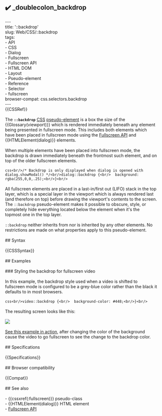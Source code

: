 ## ✔️ _doublecolon_backdrop 
 ---<br/>title: '::backdrop'<br/>slug: Web/CSS/::backdrop<br/>tags:<br/>  - API<br/>  - CSS<br/>  - Dialog<br/>  - Fullscreen<br/>  - Fullscreen API<br/>  - HTML DOM<br/>  - Layout<br/>  - Pseudo-element<br/>  - Reference<br/>  - Selector<br/>  - fullscreen<br/>browser-compat: css.selectors.backdrop<br/>---<br/>{{CSSRef}}<br/><br/>The **`::backdrop`** [CSS](/en-US/docs/Web/CSS) [pseudo-element](/en-US/docs/Web/CSS/Pseudo-elements) is a box the size of the {{Glossary(viewport)}} which is rendered immediately beneath any element being presented in fullscreen mode. This includes both elements which have been placed in fullscreen mode using the [Fullscreen API](/en-US/docs/Web/API/Fullscreen_API) and {{HTMLElement(dialog)}} elements.<br/><br/>When multiple elements have been placed into fullscreen mode, the backdrop is drawn immediately beneath the frontmost such element, and on top of the older fullscreen elements.<br/><br/>```css<br/>/* Backdrop is only displayed when dialog is opened with dialog.showModal() */<br/>dialog::backdrop {<br/>  background: rgba(255,0,0,.25);<br/>}<br/>```<br/><br/>All fullscreen elements are placed in a last-in/first out (LIFO) stack in the top layer, which is a special layer in the viewport which is always rendered last (and therefore on top) before drawing the viewport's contents to the screen. The `::backdrop` pseudo-element makes it possible to obscure, style, or completely hide everything located below the element when it's the topmost one in the top layer.<br/><br/>`::backdrop` neither inherits from nor is inherited by any other elements. No restrictions are made on what properties apply to this pseudo-element.<br/><br/>## Syntax<br/><br/>{{CSSSyntax}}<br/><br/>## Examples<br/><br/>### Styling the backdrop for fullscreen video<br/><br/>In this example, the backdrop style used when a video is shifted to fullscreen mode is configured to be a grey-blue color rather than the black it defaults to in most browsers.<br/><br/>```css<br/>video::backdrop {<br/>  background-color: #448;<br/>}<br/>```<br/><br/>The resulting screen looks like this:<br/><br/>![](bbb-backdrop.png)<br/><br/>[See this example in action](https://mdn.github.io/css-examples/backdrop/index.html), after changing the color of the background cause the video to go fullscreen to see the change to the backdrop color.<br/><br/>## Specifications<br/><br/>{{Specifications}}<br/><br/>## Browser compatibility<br/><br/>{{Compat}}<br/><br/>## See also<br/><br/>- {{cssxref(:fullscreen)}} pseudo-class<br/>- {{HTMLElement(dialog)}} HTML element<br/>- [Fullscreen API](/en-US/docs/Web/API/Fullscreen_API)<br/>